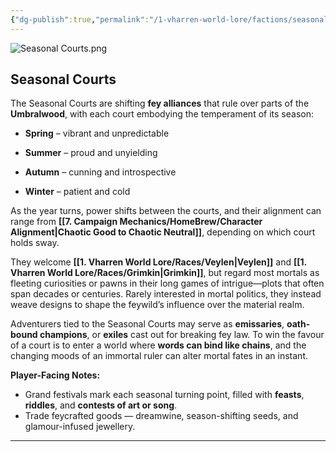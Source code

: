 ```yaml
---
{"dg-publish":true,"permalink":"/1-vharren-world-lore/factions/seasonal-courts/"}
---
```


![Seasonal Courts.png](/img/user/z.%20Assets/Seasonal%20Courts.png)

##  **Seasonal Courts**

The Seasonal Courts are shifting **fey alliances** that rule over parts of the **Umbralwood**, with each court embodying the temperament of its season:

- **Spring** – vibrant and unpredictable
    
- **Summer** – proud and unyielding
    
- **Autumn** – cunning and introspective
    
- **Winter** – patient and cold
    

As the year turns, power shifts between the courts, and their alignment can range from **[[7. Campaign Mechanics/HomeBrew/Character Alignment\|Chaotic Good to Chaotic Neutral]]**, depending on which court holds sway.

They welcome **[[1. Vharren World Lore/Races/Veylen\|Veylen]]** and **[[1. Vharren World Lore/Races/Grimkin\|Grimkin]]**, but regard most mortals as fleeting curiosities or pawns in their long games of intrigue—plots that often span decades or centuries. Rarely interested in mortal politics, they instead weave designs to shape the feywild’s influence over the material realm.

Adventurers tied to the Seasonal Courts may serve as **emissaries**, **oath-bound champions**, or **exiles** cast out for breaking fey law. To win the favour of a court is to enter a world where **words can bind like chains**, and the changing moods of an immortal ruler can alter mortal fates in an instant.

**Player-Facing Notes:**

- Grand festivals mark each seasonal turning point, filled with **feasts**, **riddles**, and **contests of art or song**.
- Trade feycrafted goods — dreamwine, season-shifting seeds, and glamour-infused jewellery.
    

---
